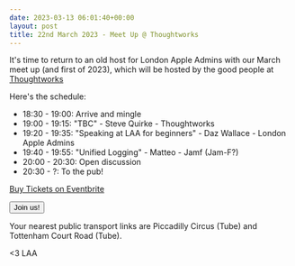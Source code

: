 ```yaml
---
date: 2023-03-13 06:01:40+00:00
layout: post
title: 22nd March 2023 - Meet Up @ Thoughtworks
---
```


It's time to return to an old host for London Apple Admins with our March meet up (and first of 2023), which will be hosted by the good people at [Thoughtworks](https://www.thoughtworks.com/)

Here's the schedule:

* 18:30 - 19:00: Arrive and mingle
* 19:00 - 19:15: "TBC" - Steve Quirke - Thoughtworks
* 19:20 - 19:35: "Speaking at LAA for beginners" - Daz Wallace - London Apple Admins
* 19:40 - 19:55: "Unified Logging" - Matteo - Jamf (Jam-F?)
* 20:00 - 20:30: Open discussion
* 20:30 - ?: To the pub!

<!-- Noscript content for added SEO -->
<noscript><a href="https://www.eventbrite.co.uk/e/22nd-march-2023-meet-up-thoughtworks-london-tickets-566443055427" rel="noopener noreferrer" target="_blank">Buy Tickets on Eventbrite</a></noscript>
<!-- You can customise this button any way you like -->
<button id="eventbrite-widget-modal-trigger-566443055427" type="button">Join us!</button>

<script src="https://www.eventbrite.co.uk/static/widgets/eb_widgets.js"></script>

<script type="text/javascript">
    var exampleCallback = function() {
        console.log('Order complete!');
    };

    window.EBWidgets.createWidget({
        widgetType: 'checkout',
        eventId: '566443055427',
        modal: true,
        modalTriggerElementId: 'eventbrite-widget-modal-trigger-566443055427',
        onOrderComplete: exampleCallback
    });
</script>

Your nearest public transport links are Piccadilly Circus (Tube) and Tottenham Court Road (Tube).

<3 LAA
